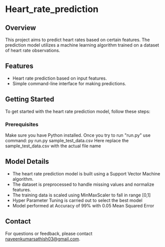 # Heart_rate_prediction

## Overview
This project aims to predict heart rates based on certain features. The prediction model utilizes a machine learning algorithm trained on a dataset of heart rate observations.

## Features
- Heart rate prediction based on input features.
- Simple command-line interface for making predictions.

## Getting Started
To get started with the heart rate prediction model, follow these steps:

### Prerequisites
Make sure you have Python installed. 
Once you try to run "run.py" use command: py run.py sample_test_data.csv
Here replace the sample_test_data.csv with the actual file name

## Model Details
- The heart rate prediction model is built using a Support Vector Machine algorithm. 
- The dataset is preprocessed to handle missing values and normalize features.
- The training data is scaled using MinMaxScaler to fall in range [0,1]
- Hyper Parameter Tuning is carried out to select the best model
- Model performed at Accuracy of 99% with 0.05 Mean Squared Error
  
## Contact
For questions or feedback, please contact naveenkumarsathish03@gmail.com.
